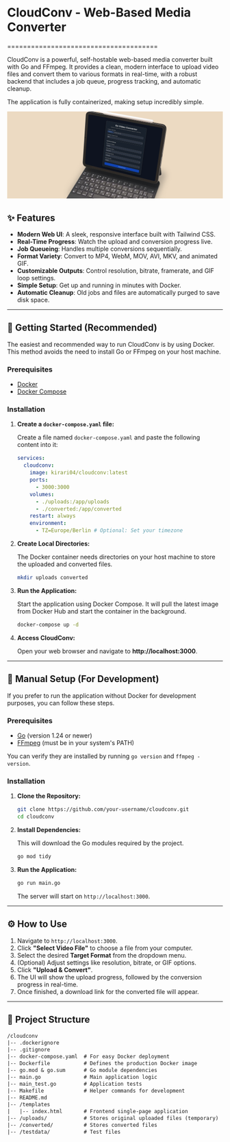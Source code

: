 # CloudConv - Web-Based Media Converter
======================================

CloudConv is a powerful, self-hostable web-based media converter built with Go and FFmpeg. It provides a clean, modern interface to upload video files and convert them to various formats in real-time, with a robust backend that includes a job queue, progress tracking, and automatic cleanup.

The application is fully containerized, making setup incredibly simple.

![CloudConv Screenshot](./example.png) <!-- Replace with a real screenshot if you have one -->

## ✨ Features

-   **Modern Web UI**: A sleek, responsive interface built with Tailwind CSS.
-   **Real-Time Progress**: Watch the upload and conversion progress live.
-   **Job Queueing**: Handles multiple conversions sequentially.
-   **Format Variety**: Convert to MP4, WebM, MOV, AVI, MKV, and animated GIF.
-   **Customizable Outputs**: Control resolution, bitrate, framerate, and GIF loop settings.
-   **Simple Setup**: Get up and running in minutes with Docker.
-   **Automatic Cleanup**: Old jobs and files are automatically purged to save disk space.

---

## 🚀 Getting Started (Recommended)

The easiest and recommended way to run CloudConv is by using Docker. This method avoids the need to install Go or FFmpeg on your host machine.

### Prerequisites

-   [Docker](https://docs.docker.com/get-docker/)
-   [Docker Compose](https://docs.docker.com/compose/install/)

### Installation

1.  **Create a `docker-compose.yaml` file:**

    Create a file named `docker-compose.yaml` and paste the following content into it:

    ```yaml
    services:
      cloudconv:
        image: kirari04/cloudconv:latest
        ports:
          - 3000:3000
        volumes:
          - ./uploads:/app/uploads
          - ./converted:/app/converted
        restart: always
        environment:
          - TZ=Europe/Berlin # Optional: Set your timezone
    ```

2.  **Create Local Directories:**

    The Docker container needs directories on your host machine to store the uploaded and converted files.

    ```bash
    mkdir uploads converted
    ```

3.  **Run the Application:**

    Start the application using Docker Compose. It will pull the latest image from Docker Hub and start the container in the background.

    ```bash
    docker-compose up -d
    ```

4.  **Access CloudConv:**

    Open your web browser and navigate to **http://localhost:3000**.

---

## 🔧 Manual Setup (For Development)

If you prefer to run the application without Docker for development purposes, you can follow these steps.

### Prerequisites

-   [Go](https://go.dev/doc/install) (version 1.24 or newer)
-   [FFmpeg](https://ffmpeg.org/download.html) (must be in your system's PATH)

You can verify they are installed by running `go version` and `ffmpeg -version`.

### Installation

1.  **Clone the Repository:**

    ```bash
    git clone https://github.com/your-username/cloudconv.git
    cd cloudconv
    ```

2.  **Install Dependencies:**

    This will download the Go modules required by the project.

    ```bash
    go mod tidy
    ```

3.  **Run the Application:**

    ```bash
    go run main.go
    ```

    The server will start on `http://localhost:3000`.

---

## ⚙️ How to Use

1.  Navigate to `http://localhost:3000`.
2.  Click **"Select Video File"** to choose a file from your computer.
3.  Select the desired **Target Format** from the dropdown menu.
4.  (Optional) Adjust settings like resolution, bitrate, or GIF options.
5.  Click **"Upload & Convert"**.
6.  The UI will show the upload progress, followed by the conversion progress in real-time.
7.  Once finished, a download link for the converted file will appear.

---

## 📁 Project Structure

```
/cloudconv
|-- .dockerignore
|-- .gitignore
|-- docker-compose.yaml  # For easy Docker deployment
|-- Dockerfile           # Defines the production Docker image
|-- go.mod & go.sum      # Go module dependencies
|-- main.go              # Main application logic
|-- main_test.go         # Application tests
|-- Makefile             # Helper commands for development
|-- README.md
|-- /templates
|   |-- index.html       # Frontend single-page application
|-- /uploads/            # Stores original uploaded files (temporary)
|-- /converted/          # Stores converted files
|-- /testdata/           # Test files
```